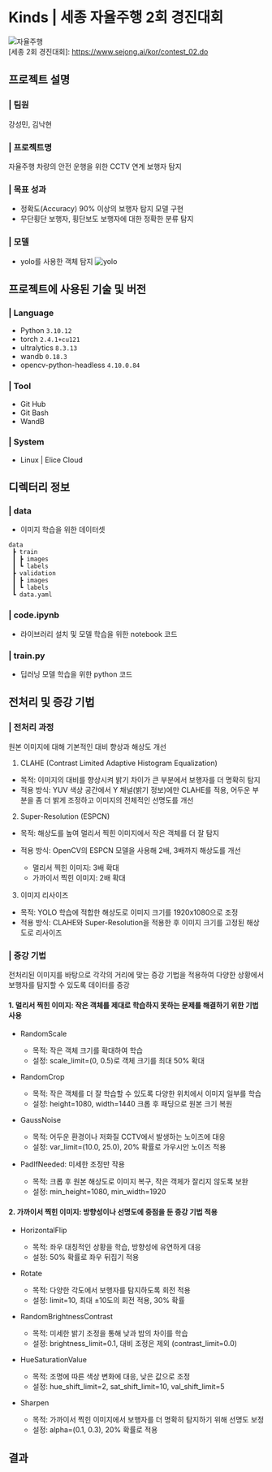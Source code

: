 # Kinds | 세종 자율주행 2회 경진대회
![자율주행](https://github.com/user-attachments/assets/8f9f1b44-1ba2-4277-8608-214c4a01ac8b)  
[세종 2회 경진대회]: https://www.sejong.ai/kor/contest_02.do
## 프로젝트 설명
### | 팀원
강성민, 김낙현
### | 프로젝트명
자율주행 차량의 안전 운행을 위한 CCTV 연계 보행자 탐지
### | 목표 성과
* 정확도(Accuracy) 90% 이상의 보행자 탐지 모델 구현
* 무단횡단 보행자, 횡단보도 보행자에 대한 정확한 분류 탐지
### | 모델
* yolo를 사용한 객체 탐지
![yolo](https://github.com/user-attachments/assets/e4f17194-845a-4761-9d60-b7045d48dbe2)

## 프로젝트에 사용된 기술 및 버전
### | Language
* Python `3.10.12`
* torch `2.4.1+cu121`
* ultralytics `8.3.13`
* wandb `0.18.3`
* opencv-python-headless `4.10.0.84`
### | Tool
* Git Hub
* Git Bash
* WandB
### | System
* Linux | Elice Cloud

## 디렉터리 정보
### | data
* 이미지 학습을 위한 데이터셋
```
data
 ┣ train
 ┃ ┣ images
 ┃ ┗ labels
 ┣ validation
 ┃ ┣ images
 ┃ ┗ labels
 ┗ data.yaml
```
### | code.ipynb
* 라이브러리 설치 및 모델 학습을 위한 notebook 코드
### | train.py
* 딥러닝 모델 학습을 위한 python 코드

## 전처리 및 증강 기법
### | 전처리 과정
원본 이미지에 대해 기본적인 대비 향상과 해상도 개선

1. CLAHE (Contrast Limited Adaptive Histogram Equalization)
* 목적: 이미지의 대비를 향상시켜 밝기 차이가 큰 부분에서 보행자를 더 명확히 탐지
* 적용 방식: YUV 색상 공간에서 Y 채널(밝기 정보)에만 CLAHE를 적용, 어두운 부분을 좀 더 밝게 조정하고 이미지의 전체적인 선명도를 개선
2. Super-Resolution (ESPCN)
* 목적: 해상도를 높여 멀리서 찍힌 이미지에서 작은 객체를 더 잘 탐지
* 적용 방식: OpenCV의 ESPCN 모델을 사용해 2배, 3배까지 해상도를 개선
  
    - 멀리서 찍힌 이미지: 3배 확대
    - 가까이서 찍힌 이미지: 2배 확대

3. 이미지 리사이즈
* 목적: YOLO 학습에 적합한 해상도로 이미지 크기를 1920x1080으로 조정
* 적용 방식: CLAHE와 Super-Resolution을 적용한 후 이미지 크기를 고정된 해상도로 리사이즈

### | 증강 기법
전처리된 이미지를 바탕으로 각각의 거리에 맞는 증강 기법을 적용하여 다양한 상황에서 보행자를 탐지할 수 있도록 데이터를 증강

#### 1. 멀리서 찍힌 이미지: 작은 객체를 제대로 학습하지 못하는 문제를 해결하기 위한 기법 사용
* RandomScale

  - 목적: 작은 객체 크기를 확대하여 학습
  - 설정: scale_limit=(0, 0.5)로 객체 크기를 최대 50% 확대

* RandomCrop

  - 목적: 작은 객체를 더 잘 학습할 수 있도록 다양한 위치에서 이미지 일부를 학습
  - 설정: height=1080, width=1440 크롭 후 패딩으로 원본 크기 복원

* GaussNoise

  - 목적: 어두운 환경이나 저화질 CCTV에서 발생하는 노이즈에 대응
  - 설정: var_limit=(10.0, 25.0), 20% 확률로 가우시안 노이즈 적용

* PadIfNeeded: 미세한 조정만 작용

  - 목적: 크롭 후 원본 해상도로 이미지 복구, 작은 객체가 잘리지 않도록 보완
  - 설정: min_height=1080, min_width=1920

#### 2. 가까이서 찍힌 이미지: 방향성이나 선명도에 중점을 둔 증강 기법 적용
* HorizontalFlip

  - 목적: 좌우 대칭적인 상황을 학습, 방향성에 유연하게 대응
  - 설정: 50% 확률로 좌우 뒤집기 적용

* Rotate

  - 목적: 다양한 각도에서 보행자를 탐지하도록 회전 적용
  - 설정: limit=10, 최대 ±10도의 회전 적용, 30% 확률

* RandomBrightnessContrast

  - 목적: 미세한 밝기 조정을 통해 낮과 밤의 차이를 학습
  - 설정: brightness_limit=0.1, 대비 조정은 제외 (contrast_limit=0.0)

* HueSaturationValue

  - 목적: 조명에 따른 색상 변화에 대응, 낮은 값으로 조정
  - 설정: hue_shift_limit=2, sat_shift_limit=10, val_shift_limit=5

* Sharpen

  - 목적: 가까이서 찍힌 이미지에서 보행자를 더 명확히 탐지하기 위해 선명도 보정
  - 설정: alpha=(0.1, 0.3), 20% 확률로 적용
   
## 결과
